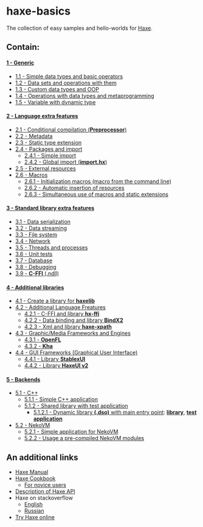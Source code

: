haxe-basics
=========================

The collection of easy samples and hello-worlds for [Haxe](http://haxe.org/).

## Contain:

#### [1 - Generic](./1_Generic)
* [1.1 - Simple data types and basic operators](./1_Generic/1.1_SimpleDataTypes#haxe-basics)
* [1.2 - Data sets and operations with them](./1_Generic/1.2_DataSets#haxe-basics)
* [1.3 - Custom data types and OOP](./1_Generic/1.3_CustomDataTypes#haxe-basics)
* [1.4 - Operations with data types and metaprogramming](./1_Generic/1.4_Metaprogramming#haxe-basics)
* [1.5 - Variable with dynamic type](./1_Generic/1.5_VarDynType#haxe-basics)

#### [2 - Language extra features](./2_LangExtraFeatures)
* [2.1 - Conditional compilation (**Preprocessor**)](./2_LangExtraFeatures/2.1_Preprocessor/Source/Main.hx)
* [2.2 - Metadata](./2_LangExtraFeatures/2.2_Metadata/Source/Main.hx)
* [2.3 - Static type extension](./2_LangExtraFeatures/2.3_StaticExtension/Source/Main.hx)
* [2.4 - Packages and import](./2_LangExtraFeatures/2.4_PackagesAndImport)
  * [2.4.1 - Simple import](./2_LangExtraFeatures/2.4_PackagesAndImport/2.4.1_SimpleImport/Source/Main.hx)
  * [2.4.2 - Global import (**import.hx**)](./2_LangExtraFeatures/2.4_PackagesAndImport/2.4.2_ImportHx/Source/Main.hx)
* [2.5 - External resources](./2_LangExtraFeatures/2.5_ExternalResources/Source/Main.hx)
* [2.6 - Macros](./2_LangExtraFeatures/2.6_Macros)
  * [2.6.1 - Initialization macros (macro from the command line)](./2_LangExtraFeatures/2.6_Macros/2.6.1_InitializationMacros/Source/Main.hx)
  * [2.6.2 - Automatic insertion of resources](./2_LangExtraFeatures/2.6_Macros/2.6.2_ResourcesInsertion/Source/Main.hx)
  * [2.6.3 - Simultaneous use of macros and static extensions](./2_LangExtraFeatures/2.6_Macros/2.6.3_MacrosAndStaticExtensions/Source/Main.hx)

#### [3 - Standard library extra features](./3_StdLibExtraFeatures)
* [3.1 - Data serialization](./3_StdLibExtraFeatures/3.1_DataSerialization#haxe-basics)
* [3.2 - Data streaming](./3_StdLibExtraFeatures/3.2_DataStream#haxe-basics)
* [3.3 - File system](./3_StdLibExtraFeatures/3.3_FileSystem#haxe-basics)
* [3.4 - Network](./3_StdLibExtraFeatures/3.4_Network#haxe-basics)
* [3.5 - Threads and processes](./3_StdLibExtraFeatures/3.5_ThreadsAndProcesses#haxe-basics)
* [3.6 - Unit tests](./3_StdLibExtraFeatures/3.6_UnitTests#haxe-basics)
* [3.7 - Database](./3_StdLibExtraFeatures/3.7_DataBase#haxe-basics)
* [3.8 - Debugging](./3_StdLibExtraFeatures/3.8_Debugging#haxe-basics)
* [3.9 - **C-FFI** (.ndll)](./3_StdLibExtraFeatures/3.9_C-FFI#haxe-basics)

#### [4 - Additional libraries](./4_ExtLib)
* [4.1 - Create a library for **haxelib**](./4_ExtLib/4.1_Haxelib)
* [4.2 - Additional Language Freatures](./4_ExtLib/4.2_LanguageFetaures)
  * [4.2.1 - C-FFI and library **hx-ffi**](./4_ExtLib/4.2_LanguageFetaures/4.2.1_HxFFI/Source/Main.hx)
  * [4.2.2 - Data binding and library **BindX2**](./4_ExtLib/4.2_LanguageFetaures/4.2.2_BindX2#contain)
  * [4.2.3 - Xml and library **haxe-xpath**](./4_ExtLib/4.2_LanguageFetaures/4.2.3_HaxeXpath)
* [4.3 - Graphic/Media Frameworks and Engines](./4_ExtLib/4.3_GraphicMediaEngines)
  * [4.3.1 - **OpenFL**](./4_ExtLib/4.3_GraphicMediaEngines/4.3.1_OpenFL#contain)
  * [4.3.2 - **Kha**](./4_ExtLib/4.3_GraphicMediaEngines/4.3.2_Kha#contain)
* [4.4 - GUI Frameworks (Graphical User Interface)](./4_ExtLib/4.4_GuiFrameworks)
  * [4.4.1 - Library **StablexUI**](./4_ExtLib/4.4_GuiFrameworks/4.4.1_StablexUI#contain)
  * [4.4.2 - Library **HaxeUI v2**](./4_ExtLib/4.4_GuiFrameworks/4.4.2_HaxeUI#contain)

#### [5 - Backends](./5_Backends)
* [5.1 - C++](./5_Backends/5.1_CPP)
  * [5.1.1 - Simple C++ application](./5_Backends/5.1_CPP/5.1.1_SimpleApplication/Source/Main.hx)
  * [5.1.2 - Shared library with test application](./5_Backends/5.1_CPP/5.1.2_SharedLibraryWithTest)
    * [5.1.2.1 - Dynamic library **(.dso)** with main entry point](./5_Backends/5.1_CPP/5.1.2_SharedLibraryWithTest/5.1.2.1_DllWithMainEP): [**library**](./5_Backends/5.1_CPP/5.1.2_SharedLibraryWithTest/5.1.2.1_DllWithMainEP/Lib/Source/Main.hx), [**test application**](./5_Backends/5.1_CPP/5.1.2_SharedLibraryWithTest/5.1.2.1_DllWithMainEP/LibTestApp/Source/Main.hx)
* [5.2 - NekoVM](./5_Backends/5.2_NekoVM)
  * [5.2.1 - Simple application for NekoVM](./5_Backends/5.2_NekoVM/5.2.1_SimpleApplication/Source/Main.hx)
  * [5.2.2 - Usage a pre-compiled NekoVM modules](./5_Backends/5.2_NekoVM/5.2.2_NekoVmModules/Source/Main.hx)

## An additional links
* [Haxe Manual](http://haxe.org/manual/introduction.html)
* [Haxe Cookbook](http://code.haxe.org/)
  * [For novice users](http://code.haxe.org/category/beginner/)
* [Description of Haxe API](http://api.haxe.org/)
* Haxe on stackoverflow
  * [English](http://stackoverflow.com/questions/tagged/haxe)
  * [Russian](http://ru.stackoverflow.com/questions/tagged/haxe)
* [Try Haxe online](http://try.haxe.org/)
